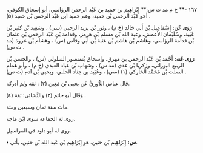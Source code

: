 ١٦٧ -** خ م مد ت س:** إِبْرَاهِيم بن حميد بن عَبْد الرحمن الرؤاسي، أبو إسحاق الكوفي، أخو عَبْد الرحمن بْن حميد، وعم حميد ابن عَبْد الرحمن بْن حميد (٥) .

**رَوَى عَن:** إِسْمَاعِيل بْن أَبي خالد (خ م) ، وثور بْن يزيد الرحبي (سي) ، وسَعِيد بْن كثير بْن عُبَيد، وسُلَيْمان الأعمش، وعبد الله بْن مسلم بْن هرمز، وقدامة بْن عَبْد الرحمن بْن عثمان بْن قدامة الرؤاسي، وهاشم بْن هاشم بْن عتبة بْن أَبي وقاص (س) ، وهشام بْن عروة (مد ت س) .

**رَوَى عَنه:** أَحْمَد بْن عَبْد الرحمن بن مهرق، وإسحاق بْنمنصور السلولي (س) ، والحسن بْن الربيع البوراني، وزكريا بْن عدي (مد س) ، وشهاب بْن عباد العبدي (خ م) ، وأبو همام الصلت بْن مُحَمَّد الخاركي (١) (سي) ، وعُبَيد بن جناد الحلبي، ويحيى بْن آدم (ت س) .

قال عباس الدُّورِيُّ عَن يحيى بْن مَعِين (٢) : ثقة ولم أدركه.

وَقَال أبو حاتم (٣) والنَّسَائي: ثقة (٤) .

مات سنة ثمان وسبعين ومئة.

روى له الجماعة سوى ابْن ماجه.

روى له أبو داود في المراسيل.

**• س:** إِبْرَاهِيم بْن حنين. هو إِبْرَاهِيم بْن عَبد الله بْن حنين، يأتي.